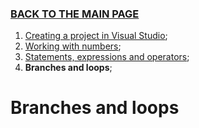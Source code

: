 ### [BACK TO THE MAIN PAGE](../../README.md) ###

1. [Creating a project in Visual Studio](./1-Creating-a-project-in-Visual-Studio.md);
2. [Working with numbers](./2-Working-with-numbers.md);
3. [Statements, expressions and operators](./3-Statements-expressions-and-operators.md);
4. **Branches and loops**;

# Branches and loops #

